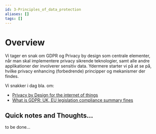 ```yaml
---
id: 3-Principles_of_data_protection
aliases: []
tags: []
---
```



# Overview
Vi tager en snak om GDPR og Privacy by design som centrale elementer, når man skal implementere privacy sikrende teknologier, samt alle andre applikationer der involverer sensitiv data.  Ydermere starter vi på at se på, hvilke privacy enhancing (forbedrende) principper og mekanismer der findes. 

Vi snakker i dag bla. om:
- [Privacy by Design for the internet of things](https://www.torontomu.ca/content/dam/pbdce/papers/Privacy-by-Design-for-the-Internet-of-Things.pdf)
- [What is GDPR: UK, EU legislation compliance summary fines](https://www.wired.co.uk/article/what-is-gdpr-uk-eu-legislation-compliance-summary-fines-2018)

## Quick notes and Thoughts...
to be done...
